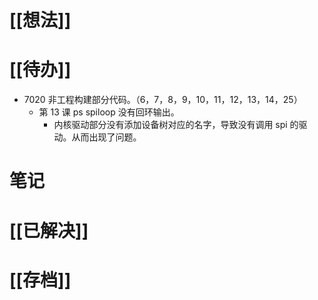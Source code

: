 # [[想法]]

# [[待办]]
- 7020 非工程构建部分代码。（6，7，8，9，10，11，12，13，14，25）
	- 第 13 课 ps spiloop 没有回环输出。
		- 内核驱动部分没有添加设备树对应的名字，导致没有调用 spi 的驱动。从而出现了问题。
# 笔记

# [[已解决]]

# [[存档]]